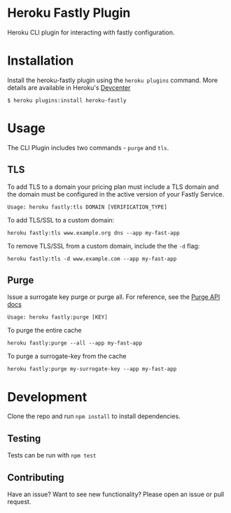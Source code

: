 # Heroku Fastly Plugin

Heroku CLI plugin for interacting with fastly configuration.



# Installation
Install the heroku-fastly plugin using the `heroku plugins` command. More details are available in Heroku's [Devcenter](https://devcenter.heroku.com/articles/using-cli-plugins)

```
$ heroku plugins:install heroku-fastly
```

# Usage
The CLI Plugin includes two commands - `purge` and `tls`.

## TLS
To add TLS to a domain your pricing plan must include a TLS domain and the domain must be configured in the active version of your Fastly Service.

```
Usage: heroku fastly:tls DOMAIN [VERIFICATION_TYPE]
```

To add TLS/SSL to a custom domain:

```
heroku fastly:tls www.example.org dns --app my-fast-app
```

To remove TLS/SSL from a custom domain, include the the `-d` flag:

```
heroku fastly:tls -d www.example.com --app my-fast-app
```

## Purge
Issue a surrogate key purge or purge all. For reference, see the [Purge API docs](https://docs.fastly.com/api/purge)

```
Usage: heroku fastly:purge [KEY]
```

To purge the entire cache

```
heroku fastly:purge --all --app my-fast-app
```

To purge a surrogate-key from the cache

```
heroku fastly:purge my-surrogate-key --app my-fast-app
```

# Development
Clone the repo and run `npm install` to install dependencies.

## Testing
Tests can be run with `npm test`

## Contributing
Have an issue? Want to see new functionality? Please open an issue or pull request.


